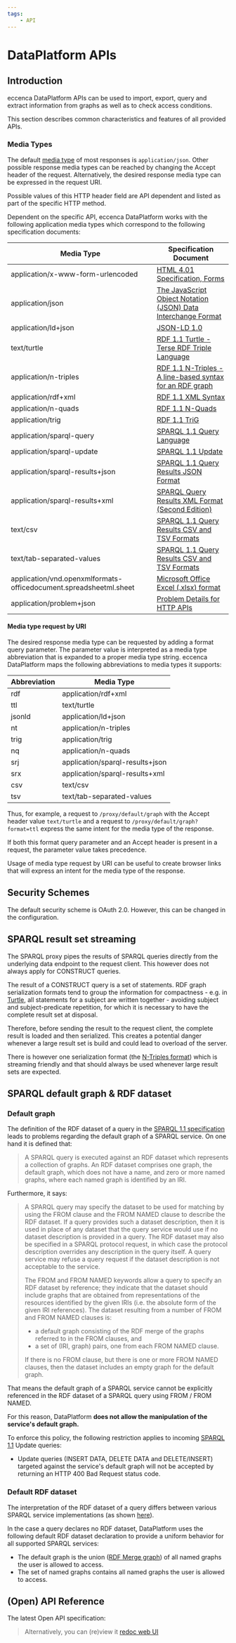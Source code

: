 ```yaml
---
tags:
    - API
---
```

# DataPlatform APIs

## Introduction

eccenca DataPlatform APIs can be used to import, export, query and extract information from graphs as well as to check access conditions.

This section describes common characteristics and features of all provided APIs.

### Media Types

The default [media type](https://en.wikipedia.org/wiki/Media_type) of most responses is `application/json`. Other possible response media types can be reached by changing the Accept header of the request. Alternatively, the desired response media type can be expressed in the request URI.

Possible values of this HTTP header field are API dependent and listed as part of the specific HTTP method.

Dependent on the specific API, eccenca DataPlatform works with the following application media types which correspond to the following specification documents:

| Media Type                                                        | Specification Document                                                                                                                                                  |
| ----------------------------------------------------------------- | ----------------------------------------------------------------------------------------------------------------------------------------------------------------------- |
| application/x-www-form-urlencoded                                 | [HTML 4.01 Specification, Forms](https://www.w3.org/TR/html401/interact/forms.html)                                                                                     |
| application/json                                                  | [The JavaScript Object Notation (JSON) Data Interchange Format](https://tools.ietf.org/html/rfc8259)                                                                    |
| application/ld+json                                               | [JSON-LD 1.0](https://www.w3.org/TR/json-ld/)                                                                                                                           |
| text/turtle                                                       | [RDF 1.1 Turtle - Terse RDF Triple Language](https://www.w3.org/TR/turtle/)                                                                                             |
| application/n-triples                                             | [RDF 1.1 N-Triples - A line-based syntax for an RDF graph](https://www.w3.org/TR/n-triples/)                                                                            |
| application/rdf+xml                                               | [RDF 1.1 XML Syntax](http://www.w3.org/TR/rdf-syntax-grammar/)                                                                                                          |
| application/n-quads                                               | [RDF 1.1 N-Quads](https://www.w3.org/TR/n-quads/)                                                                                                                       |
| application/trig                                                  | [RDF 1.1 TriG](https://www.w3.org/TR/trig/)                                                                                                                             |
| application/sparql-query                                          | [SPARQL 1.1 Query Language](https://www.w3.org/TR/sparql11-query/#mediaType)                                                                                            |
| application/sparql-update                                         | [SPARQL 1.1 Update](https://www.w3.org/TR/sparql11-update/#mediaType)                                                                                                   |
| application/sparql-results+json                                   | [SPARQL 1.1 Query Results JSON Format](https://www.w3.org/TR/sparql11-results-json)                                                                                     |
| application/sparql-results+xml                                    | [SPARQL Query Results XML Format (Second Edition)](https://www.w3.org/TR/rdf-sparql-XMLres)                                                                             |
| text/csv                                                          | [SPARQL 1.1 Query Results CSV and TSV Formats](https://www.w3.org/TR/sparql11-results-csv-tsv/)                                                                         |
| text/tab-separated-values                                         | [SPARQL 1.1 Query Results CSV and TSV Formats](https://www.w3.org/TR/sparql11-results-csv-tsv/)                                                                         |
| application/vnd.openxmlformats-officedocument.spreadsheetml.sheet | [Microsoft Office Excel (.xlsx) format](https://blogs.msdn.microsoft.com/vsofficedeveloper/2008/05/08/office-2007-file-format-mime-types-for-http-content-streaming-2/) |
| application/problem+json                                          | [Problem Details for HTTP APIs](https://tools.ietf.org/html/rfc7807)                                                                                                    |

#### Media type request by URI

The desired response media type can be requested by adding a format query parameter. The parameter value is interpreted as a media type abbreviation that is expanded to a proper media type string. eccenca DataPlatform maps the following abbreviations to media types it supports:

| Abbreviation | Media Type                      |
| ------------ | ------------------------------- |
| rdf          | application/rdf+xml             |
| ttl          | text/turtle                     |
| jsonld       | application/ld+json             |
| nt           | application/n-triples           |
| trig         | application/trig                |
| nq           | application/n-quads             |
| srj          | application/sparql-results+json |
| srx          | application/sparql-results+xml  |
| csv          | text/csv                        |
| tsv          | text/tab-separated-values       |

Thus, for example, a request to `/proxy/default/graph` with the Accept header value `text/turtle` and a request to `/proxy/default/graph?format=ttl` express the same intent for the media type of the response.

If both this format query parameter and an Accept header is present in a request, the parameter value takes precedence.

Usage of media type request by URI can be useful to create browser links that will express an intent for the media type of the response.

## Security Schemes

The default security scheme is OAuth 2.0.
However, this can be changed in the configuration.

## SPARQL result set streaming

The SPARQL proxy pipes the results of SPARQL queries directly from the underlying data endpoint to the request client. This however does not always apply for CONSTRUCT queries.

The result of a CONSTRUCT query is a set of statements. RDF graph serialization formats tend to group the information for compactness - e.g. in [Turtle](https://www.w3.org/TR/turtle/), all statements for a subject are written together - avoiding subject and subject-predicate repetition, for which it is necessary to have the complete result set at disposal.

Therefore, before sending the result to the request client, the complete result is loaded and then serialized. This creates a potential danger whenever a large result set is build and could lead to overload of the server.

There is however one serialization format (the [N-Triples format](https://www.w3.org/TR/n-triples/)) which is streaming friendly and that should always be used whenever large result sets are expected.

## SPARQL default graph & RDF dataset

### Default graph

The definition of the RDF dataset of a query in the [SPARQL 1.1 specification](https://www.w3.org/TR/sparql11-query/#rdfDataset) leads to problems regarding the default graph of a SPARQL service. On one hand it is defined that:

> A SPARQL query is executed against an RDF dataset which represents a collection of graphs. An RDF dataset comprises one graph, the default graph, which does not have a name, and zero or more named graphs, where each named graph is identified by an IRI.

Furthermore, it says:

> A SPARQL query may specify the dataset to be used for matching by using the FROM clause and the FROM NAMED clause to describe the RDF dataset. If a query provides such a dataset description, then it is used in place of any dataset that the query service would use if no dataset description is provided in a query. The RDF dataset may also be specified in a SPARQL protocol request, in which case the protocol description overrides any description in the query itself. A query service may refuse a query request if the dataset description is not acceptable to the service.
>
> The FROM and FROM NAMED keywords allow a query to specify an RDF dataset by reference; they indicate that the dataset should include graphs that are obtained from representations of the resources identified by the given IRIs (i.e. the absolute form of the given IRI references). The dataset resulting from a number of FROM and FROM NAMED clauses is:
>
> - a default graph consisting of the RDF merge of the graphs referred to in the FROM clauses, and
> - a set of (IRI, graph) pairs, one from each FROM NAMED clause.
>
> If there is no FROM clause, but there is one or more FROM NAMED clauses, then the dataset includes an empty graph for the default graph.

That means the default graph of a SPARQL service cannot be explicitly referenced in the RDF dataset of a SPARQL query using FROM / FROM NAMED.

For this reason, DataPlatform **does not allow the manipulation of the service's default graph.**

To enforce this policy, the following restriction applies to incoming [SPARQL 1.1](https://www.w3.org/TR/sparql11-update/) Update queries:

- Update queries (INSERT DATA, DELETE DATA and DELETE/INSERT) targeted against the service's default graph will not be accepted by returning an HTTP 400 Bad Request status code.

### Default RDF dataset

The interpretation of the RDF dataset of a query differs between various SPARQL service implementations (as shown [here](http://depressiverobot.com/2015/07/29/sparql-datasets.html)).

In the case a query declares no RDF dataset, DataPlatform uses the following default RDF dataset declaration to provide a uniform behavior for all supported SPARQL services:

- The default graph is the union ([RDF Merge graph](https://www.w3.org/TR/sparql11-query/#sparqlDataset)) of all named graphs the user is allowed to access.
- The set of named graphs contains all named graphs the user is allowed to access.

## (Open) API Reference

The latest Open API specification:
<!-- swagger collection -->
<swagger-ui src="https://releases.eccenca.com/OpenAPI/eccenca-DataPlatform-OpenAPI-Reference-v22.1.json"/>

> Alternatively, you can (re)view it [redoc web UI](https://redocly.github.io/redoc/?url=https://releases.eccenca.com/OpenAPI/eccenca-DataPlatform-OpenAPI-Reference-v22.1.json)
